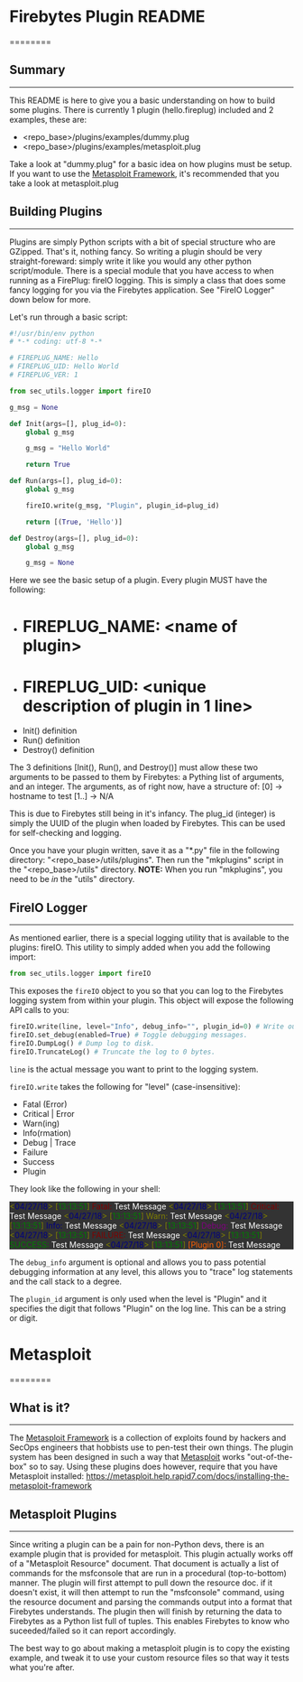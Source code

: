# Firebytes Plugin README 
========

## Summary
--------

This README is here to give you a basic understanding on how to build some plugins. There is currently 1 plugin (hello.fireplug) included and 2 examples, these are:

* &lt;repo_base&gt;/plugins/examples/dummy.plug
* &lt;repo_base&gt;/plugins/examples/metasploit.plug

Take a look at "dummy.plug" for a basic idea on how plugins must be setup. If you want to use the [Metasploit Framework](https://www.metasploit.com/), it's recommended that you take a look at metasploit.plug

## Building Plugins
--------

Plugins are simply Python scripts with a bit of special structure who are GZipped. That's it, nothing fancy. So writing a plugin should be very straight-foreward: simply write it like you would any other python script/module. There is a special module that you have access to when running as a FirePlug: fireIO logging. This is simply a class that does some fancy logging for you via the Firebytes application. See "FireIO Logger" down below for more.

Let's run through a basic script:
```python
#!/usr/bin/env python
# *-* coding: utf-8 *-*

# FIREPLUG_NAME: Hello
# FIREPLUG_UID: Hello World
# FIREPLUG_VER: 1

from sec_utils.logger import fireIO

g_msg = None

def Init(args=[], plug_id=0):
    global g_msg

    g_msg = "Hello World"

    return True

def Run(args=[], plug_id=0):
    global g_msg

    fireIO.write(g_msg, "Plugin", plugin_id=plug_id)

    return [(True, 'Hello')]

def Destroy(args=[], plug_id=0):
    global g_msg

    g_msg = None
```

Here we see the basic setup of a plugin. Every plugin MUST have the following:
* # FIREPLUG_NAME: &lt;name of plugin&gt;
* # FIREPLUG_UID: &lt;unique description of plugin in 1 line&gt;
* Init() definition
* Run() definition
* Destroy() definition

The 3 definitions [Init(), Run(), and Destroy()] must allow these two arguments to be passed to them by Firebytes: a Pything list of arguments, and an integer. The arguments, as of right now, have a structure of:
[0] -&gt; hostname to test
[1..] -&gt; N/A

This is due to Firebytes still being in it's infancy.
The plug_id (integer) is simply the UUID of the plugin when loaded by Firebytes. This can be used for self-checking and logging.

Once you have your plugin written, save it as a "\*.py" file in the following directory: "&lt;repo_base&gt;/utils/plugins". Then run the "mkplugins" script in the "&lt;repo_base&gt;/utils" directory.
**NOTE:** When you run "mkplugins", you need to be *in* the "utils" directory.

## FireIO Logger
--------

As mentioned earlier, there is a special logging utility that is available to the plugins: fireIO. This utility to simply added when you add the following import:
```python
from sec_utils.logger import fireIO
```

This exposes the `fireIO` object to you so that you can log to the Firebytes logging system from within your plugin. This object will expose the following API calls to you:
```python
fireIO.write(line, level="Info", debug_info="", plugin_id=0) # Write out a line.
fireIO.set_debug(enabled=True) # Toggle debugging messages.
fireIO.DumpLog() # Dump log to disk.
fireIO.TruncateLog() # Truncate the log to 0 bytes.
```

`line` is the actual message you want to print to the logging system.

`fireIO.write` takes the following for "level" (case-insensitive):
* Fatal (Error)
* Critical | Error
* Warn(ing)
* Info(rmation)
* Debug | Trace
* Failure
* Success
* Plugin

They look like the following in your shell:
<div style="background-color: #333333; color: white;">
  <font color="#808000">&lt;</font><font color="#000080">04/27/18</font><font color="#808000">&gt; [</font><font color="#008000">13:13:51</font><font color="#808000">]</font> <font color="#800000" weight="bold">Fatal:</font> Test Message
  <font color="#808000">&lt;</font><font color="#000080">04/27/18</font><font color="#808000">&gt; [</font><font color="#008000">13:13:51</font><font color="#808000">]</font> <font color="#800000">Critical:</font> Test Message
  <font color="#808000">&lt;</font><font color="#000080">04/27/18</font><font color="#808000">&gt; [</font><font color="#008000">13:13:51</font><font color="#808000">]</font> <font color="#808000" weight="bold">Warn:</font> Test Message
  <font color="#808000">&lt;</font><font color="#000080">04/27/18</font><font color="#808000">&gt; [</font><font color="#008000">13:13:51</font><font color="#808000">]</font> <font color="#000080">Info:</font> Test Message
  <font color="#808000">&lt;</font><font color="#000080">04/27/18</font><font color="#808000">&gt; [</font><font color="#008000">13:13:51</font><font color="#808000">]</font> <font color="#800080">Debug:</font> Test Message
  <font color="#808000">&lt;</font><font color="#000080">04/27/18</font><font color="#808000">&gt; [</font><font color="#008000">13:13:51</font><font color="#808000">]</font> <font color="#800000" weight="bold">FAILURE:</font> Test Message
  <font color="#808000">&lt;</font><font color="#000080">04/27/18</font><font color="#808000">&gt; [</font><font color="#008000">13:13:51</font><font color="#808000">]</font> <font color="#008000" weight="bold">SUCCESS:</font> Test Message
  <font color="#808000">&lt;</font><font color="#000080">04/27/18</font><font color="#808000">&gt; [</font><font color="#008000">13:13:51</font><font color="#808000">]</font> <font color="#ff5f00">[Plugin 0]:</font> Test Message
</div>

The `debug_info` argument is optional and allows you to pass potential debugging information at any level, this allows you to "trace" log statements and the call stack to a degree.

The `plugin_id` argument is only used when the level is "Plugin" and it specifies the digit that follows "Plugin" on the log line. This can be a string or digit.

# Metasploit
========

## What is it?
--------

The [Metasploit Framework](https://www.metasploit.com/) is a collection of exploits found by hackers and SecOps engineers that hobbists use to pen-test their own things. The plugin system has been designed in such a way that [Metasploit](https://www.metasploit.com/) works "out-of-the-box" so to say.
Using these plugins does however, require that you have Metasploit installed: https://metasploit.help.rapid7.com/docs/installing-the-metasploit-framework

## Metasploit Plugins
--------
Since writing a plugin can be a pain for non-Python devs, there is an example plugin that is provided for metasploit. This plugin actually works off of a "Metasploit Resource" document. 
That document is actually a list of commands for the msfconsole that are run in a procedural (top-to-bottom) manner. The plugin will first attempt to pull down the resource doc. if it doesn't exist,
it will then attempt to run the "msfconsole" command, using the resource document and parsing the commands output into a format that Firebytes understands. The plugin then will finish by returning the data to Firebytes
as a Python list full of tuples. This enables Firebytes to know who suceeded/failed so it can report accordingly.

The best way to go about making a metasploit plugin is to copy the existing example, and tweak it to use your custom resource files so that way it tests what you're after.